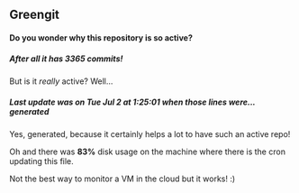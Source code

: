 ## Greengit

#### Do you wonder why this repository is so active?

##### After all it has 3365 commits!

But is it *really* active? Well...

##### Last update was on Tue Jul 2 at 1:25:01 when those lines were... generated

Yes, generated, because it certainly helps a lot to have such an active repo!

Oh and there was **83%** disk usage on the machine
where there is the cron updating this file.

Not the best way to monitor a VM in the cloud but it works! :)
